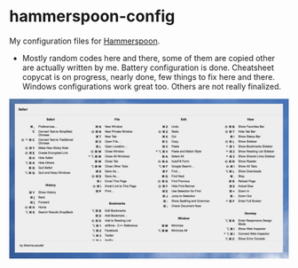 # hammerspoon-config
My configuration files for [Hammerspoon](http://www.hammerspoon.org "Hammerspoon").  
*  Mostly random codes here and there, some of them are copied other are actually written by me. Battery configuration is done. Cheatsheet copycat is on progress, nearly done, few things to fix here and there. Windows configurations work great too.  Others are not really finalized.

![Cheatsheet copycat Screenshot](https://github.com/dharmapoudel/hammerspoon-config/blob/master/assets/Screenshot%202016-03-10%2000.39.46.png)
